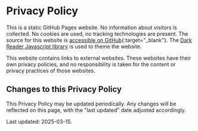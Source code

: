 # Privacy Policy

This is a static GitHub Pages website.
No information about visitors is collected.
No cookies are used, no tracking technologies are present.
The source for this website is [accessible on GitHub](https://github.com/ikt32/scripts-updates){:target="_blank"}.
The [Dark Reader Javascript library](https://www.jsdelivr.com/package/npm/darkreader) is used to theme the website.

This website contains links to external websites.
These websites have their own privacy policies, and no responsibility is taken
for the content or privacy practices of those websites.

## Changes to this Privacy Policy

This Privacy Policy may be updated periodically.
Any changes will be reflected on this page,
with the "last updated" date adjusted accordingly.

Last updated: 2025-03-15.
